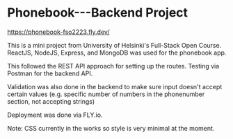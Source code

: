 # Phonebook---Backend Project
https://phonebook-fso2223.fly.dev/

This is a mini project from University of Helsinki's Full-Stack Open Course.
ReactJS, NodeJS, Express, and MongoDB was used for the phonebook app.

This followed the REST API approach for setting up the routes.
Testing via Postman for the backend API. 

Validation was also done in the backend
to make sure input doesn't accept certain values (e.g. specific number of numbers in the phonenumber section, not accepting strings)

Deployment was done via FLY.io.

Note: CSS currently in the works so style is very minimal at the moment.
